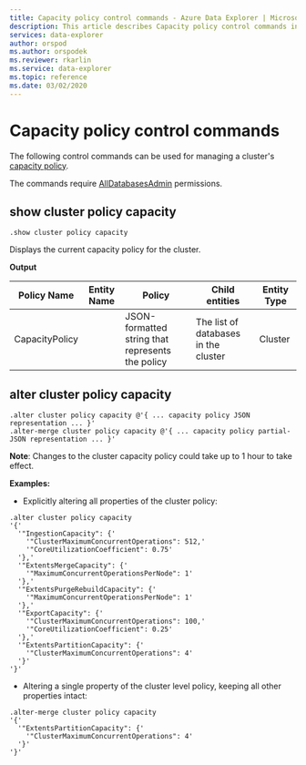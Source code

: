 ```yaml
---
title: Capacity policy control commands - Azure Data Explorer | Microsoft Docs
description: This article describes Capacity policy control commands in Azure Data Explorer.
services: data-explorer
author: orspod
ms.author: orspodek
ms.reviewer: rkarlin
ms.service: data-explorer
ms.topic: reference
ms.date: 03/02/2020
---
```

# Capacity policy control commands

The following control commands can be used for managing a cluster's [capacity policy](../management/capacitypolicy.md).

The commands require [AllDatabasesAdmin](../management/access-control/role-based-authorization.md) permissions.

## show cluster policy capacity

```kusto
.show cluster policy capacity
```

Displays the current capacity policy for the cluster.

**Output**

|Policy Name | Entity Name | Policy | Child entities | Entity Type
|---|---|---|---|---
|CapacityPolicy | | JSON-formatted string that represents the policy | The list of databases in the cluster |Cluster


## alter cluster policy capacity

```kusto
.alter cluster policy capacity @'{ ... capacity policy JSON representation ... }'
.alter-merge cluster policy capacity @'{ ... capacity policy partial-JSON representation ... }'
```

**Note**: Changes to the cluster capacity policy could take up to 1 hour to take effect.

**Examples:**

* Explicitly altering all properties of the cluster policy:

```kusto
.alter cluster policy capacity
'{'
  '"IngestionCapacity": {'
    '"ClusterMaximumConcurrentOperations": 512,'
    '"CoreUtilizationCoefficient": 0.75'
  '},'
  '"ExtentsMergeCapacity": {'
    '"MaximumConcurrentOperationsPerNode": 1'
  '},'
  '"ExtentsPurgeRebuildCapacity": {'
    '"MaximumConcurrentOperationsPerNode": 1'
  '},'
  '"ExportCapacity": {'
    '"ClusterMaximumConcurrentOperations": 100,'
    '"CoreUtilizationCoefficient": 0.25'
  '},'
  '"ExtentsPartitionCapacity": {'
    '"ClusterMaximumConcurrentOperations": 4'
  '}'
'}'
```

* Altering a single property of the cluster level policy, keeping all other properties intact:

```kusto
.alter-merge cluster policy capacity
'{'
  '"ExtentsPartitionCapacity": {'
    '"ClusterMaximumConcurrentOperations": 4'
  '}'
'}'
```
